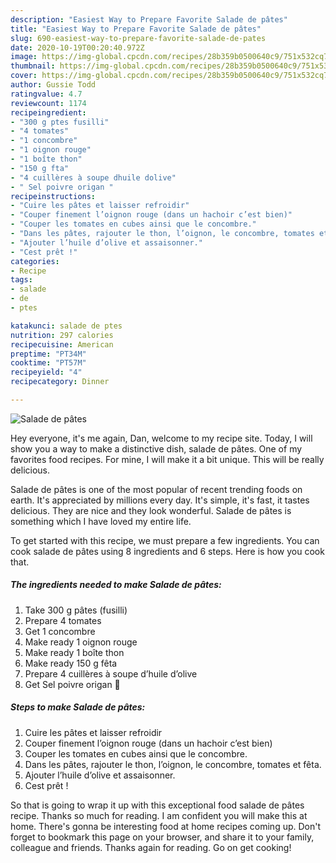 ```yaml
---
description: "Easiest Way to Prepare Favorite Salade de pâtes"
title: "Easiest Way to Prepare Favorite Salade de pâtes"
slug: 690-easiest-way-to-prepare-favorite-salade-de-pates
date: 2020-10-19T00:20:40.972Z
image: https://img-global.cpcdn.com/recipes/28b359b0500640c9/751x532cq70/salade-de-pates-photo-principale-de-la-recette.jpg
thumbnail: https://img-global.cpcdn.com/recipes/28b359b0500640c9/751x532cq70/salade-de-pates-photo-principale-de-la-recette.jpg
cover: https://img-global.cpcdn.com/recipes/28b359b0500640c9/751x532cq70/salade-de-pates-photo-principale-de-la-recette.jpg
author: Gussie Todd
ratingvalue: 4.7
reviewcount: 1174
recipeingredient:
- "300 g ptes fusilli"
- "4 tomates"
- "1 concombre"
- "1 oignon rouge"
- "1 boîte thon"
- "150 g fta"
- "4 cuillères à soupe dhuile dolive"
- " Sel poivre origan "
recipeinstructions:
- "Cuire les pâtes et laisser refroidir"
- "Couper finement l’oignon rouge (dans un hachoir c’est bien)"
- "Couper les tomates en cubes ainsi que le concombre."
- "Dans les pâtes, rajouter le thon, l’oignon, le concombre, tomates et fêta."
- "Ajouter l’huile d’olive et assaisonner."
- "Cest prêt !"
categories:
- Recipe
tags:
- salade
- de
- ptes

katakunci: salade de ptes 
nutrition: 297 calories
recipecuisine: American
preptime: "PT34M"
cooktime: "PT57M"
recipeyield: "4"
recipecategory: Dinner

---
```



![Salade de pâtes](https://img-global.cpcdn.com/recipes/28b359b0500640c9/751x532cq70/salade-de-pates-photo-principale-de-la-recette.jpg)

Hey everyone, it's me again, Dan, welcome to my recipe site. Today, I will show you a way to make a distinctive dish, salade de pâtes. One of my favorites food recipes. For mine, I will make it a bit unique. This will be really delicious.



Salade de pâtes is one of the most popular of recent trending foods on earth. It's appreciated by millions every day. It's simple, it's fast, it tastes delicious. They are nice and they look wonderful. Salade de pâtes is something which I have loved my entire life.


To get started with this recipe, we must prepare a few ingredients. You can cook salade de pâtes using 8 ingredients and 6 steps. Here is how you cook that.

<!--inarticleads1-->

##### The ingredients needed to make Salade de pâtes:

1. Take 300 g pâtes (fusilli)
1. Prepare 4 tomates
1. Get 1 concombre
1. Make ready 1 oignon rouge
1. Make ready 1 boîte thon
1. Make ready 150 g fêta
1. Prepare 4 cuillères à soupe d’huile d’olive
1. Get  Sel poivre origan 🌿




<!--inarticleads2-->

##### Steps to make Salade de pâtes:

1. Cuire les pâtes et laisser refroidir
1. Couper finement l’oignon rouge (dans un hachoir c’est bien)
1. Couper les tomates en cubes ainsi que le concombre.
1. Dans les pâtes, rajouter le thon, l’oignon, le concombre, tomates et fêta.
1. Ajouter l’huile d’olive et assaisonner.
1. Cest prêt !




So that is going to wrap it up with this exceptional food salade de pâtes recipe. Thanks so much for reading. I am confident you will make this at home. There's gonna be interesting food at home recipes coming up. Don't forget to bookmark this page on your browser, and share it to your family, colleague and friends. Thanks again for reading. Go on get cooking!
